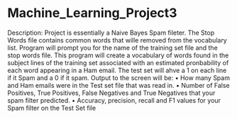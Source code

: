 # Machine_Learning_Project3
Description: Project is essentially a Naive Bayes Spam fileter. The Stop Words file contains common words that wille removed from the vocabulary list.
Program will prompt you for the name of the training set file and the stop words file. This program will create a vocabulary of words found in the subject lines of the training
set associated with an estimated pronbability of each word appearing in a Ham email. The test set will ahve a 1 on each line if it Spam and a 0 if it spam. 
Output to the screen will be: 
• How many Spam and Ham emails were in the Test set file that was read in.
• Number of False Positives, True Positives, False Negatives and True Negatives that your
spam filter predicted.
• Accuracy, precision, recall and F1 values for your Spam filter on the Test Set file
